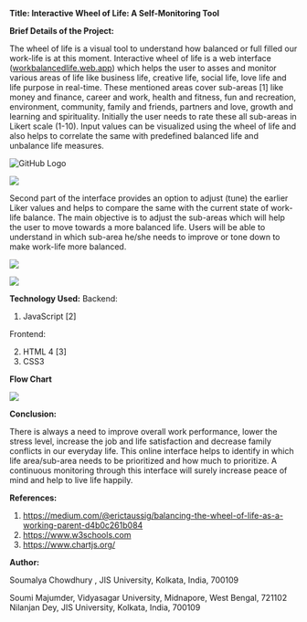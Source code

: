 ﻿**Title: Interactive Wheel of Life: A Self-Monitoring Tool**

**Brief Details of the Project:**

The wheel of life is a visual tool to understand how balanced or full filled our work-life is at this moment. Interactive wheel of life is a web interface ([workbalancedlife.web.app](https://workbalancedlife.web.app/)) which helps the user to asses and monitor various areas of life like business life, creative life, social life, love life and life purpose in real-time. These mentioned areas cover sub-areas [1] like money and finance, career and work, health and fitness, fun and recreation, environment, community, family and friends, partners and love, growth and learning and spirituality. Initially the user needs to rate these all sub-areas in Likert scale (1-10). Input values can be visualized using the wheel of life and also helps to correlate the same with predefined balanced life and unbalance life measures.

![GitHub Logo](/README_assets/f69da637-e1c0-45e9-99a2-d6c24bc66279.001.jpeg)

![](Aspose.Words.f69da637-e1c0-45e9-99a2-d6c24bc66279.002.jpeg)

Second part of the interface provides an option to adjust (tune) the earlier Liker values and helps to compare the same with the current state of work-life balance. The main objective is to adjust the sub-areas which will help the user to move towards a more balanced life. Users will be able to understand in which sub-area he/she needs to improve or tone down to make work-life more balanced.

![](Aspose.Words.f69da637-e1c0-45e9-99a2-d6c24bc66279.003.jpeg)

![](Aspose.Words.f69da637-e1c0-45e9-99a2-d6c24bc66279.004.jpeg)

**Technology Used:** Backend:

1. JavaScript [2]

Frontend:

2. HTML 4 [3]
2. CSS3

**Flow Chart**

![](Aspose.Words.f69da637-e1c0-45e9-99a2-d6c24bc66279.005.jpeg)

**Conclusion:**

There is always a need to improve overall work performance, lower the stress level, increase the job and life satisfaction and decrease family conflicts in our everyday life. This online interface helps to identify in which life area/sub-area needs to be prioritized and how much to prioritize. A continuous monitoring through this interface will surely increase peace of mind and help to live life happily.

**References:**

1. <https://medium.com/@erictaussig/balancing-the-wheel-of-life-as-a-working-parent-d4b0c261b084>
1. <https://www.w3schools.com>
1. <https://www.chartjs.org/>

**Author:**

Soumalya Chowdhury , JIS University, Kolkata, India, 700109

Soumi Majumder, Vidyasagar University, Midnapore, West Bengal, 721102 Nilanjan Dey, JIS University, Kolkata, India, 700109
